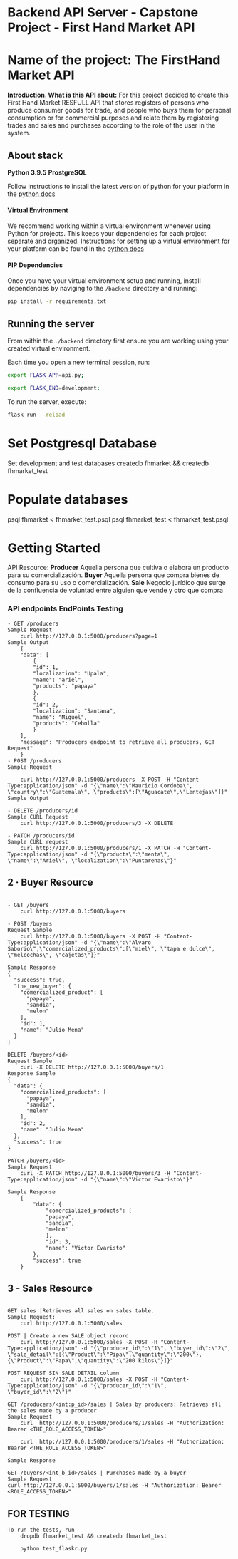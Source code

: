 # Backend API Server - Capstone Project - First Hand Market API

# Name of the project: The FirstHand Market API

**Introduction. What is this API about:** For this project decided to create this First Hand Market RESFULL API that stores registers of persons who produce consumer goods for trade, and people who buys them for personal consumption or for commercial purposes and relate them by registering trades and sales and purchases according to the role of the user in the system.

## About stack
**Python 3.9.5**
**ProstgreSQL**

Follow instructions to install the latest version of python for your platform in the [python docs](https://docs.python.org/3/using/unix.html#getting-and-installing-the-latest-version-of-python)

#### Virtual Environment
We recommend working within a virtual environment whenever using Python for projects. This keeps your dependencies for each project separate and organized. Instructions for setting up a virtual environment for your platform can be found in the [python docs](https://packaging.python.org/guides/installing-using-pip-and-virtual-environments/)

#### PIP Dependencies
Once you have your virtual environment setup and running, install dependencies by naviging to the `/backend` directory and running:


```bash
pip install -r requirements.txt
```

## Running the server
From within the `./backend` directory first ensure you are working using your created virtual environment.

Each time you open a new terminal session, run:

```bash
export FLASK_APP=api.py;
```
```bash
export FLASK_END=development;
```

To run the server, execute:

```bash
flask run --reload
```
# Set Postgresql Database
Set development and test databases
 createdb fhmarket && createdb fhmarket_test

# Populate databases
psql fhmarket < fhmarket_test.psql
psql fhmarket_test < fhmarket_test.psql

# Getting Started

API Resource: 
**Producer**
Aquella persona que cultiva o elabora un producto para su comercialización.
**Buyer**
Aquella persona que compra bienes de consumo para su uso o comercialización.
**Sale**
Negocio jurídico que surge de la confluencia de voluntad entre alguien que vende y otro que compra

### API endpoints EndPoints Testing
````
- GET /producers
Sample Request
    curl http://127.0.0.1:5000/producers?page=1
Sample Output
    {
    "data": [
        {
        "id": 1,
        "localization": "Upala",
        "name": "ariel",
        "products": "papaya"
        },
        {
        "id": 2,
        "localization": "Santana",
        "name": "Miguel",
        "products": "Cebolla"
        }
    ],
    "message": "Producers endpoint to retrieve all producers, GET Request"
    }
- POST /producers
Sample Request

    curl http://127.0.0.1:5000/producers -X POST -H "Content-Type:application/json" -d "{\"name\":\"Mauricio Cordoba\", \"country\":\"Guatemala\", \"products\":[\"Aguacate\",\"Lentejas\"]}"
Sample Output

- DELETE /producers/id
Sample CURL Request
    curl http://127.0.0.1:5000/producers/3 -X DELETE

- PATCH /producers/id
Sample CURL request
    curl http://127.0.0.1:5000/producers/1 -X PATCH -H "Content-Type:application/json" -d "{\"products\":\"menta\", \"name\":\"Ariel\", \"localization\":\"Puntarenas\"}"
````
## 2 · Buyer Resource 
````

- GET /buyers
    curl http://127.0.0.1:5000/buyers 

- POST /buyers
Request Sample
    curl http://127.0.0.1:5000/buyers -X POST -H "Content-Type:application/json" -d "{\"name\":\"Alvaro Saborio\",\"comercialized_products\":[\"miel\", \"tapa e dulce\", \"melcochas\", \"cajetas\"]}"

Sample Response
{
  "success": true,
  "the_new_buyer": {
    "comercialized_product": [
      "papaya",
      "sandia",
      "melon"
    ],
    "id": 1,
    "name": "Julio Mena"
  }
}

DELETE /buyers/<id>
Request Sample
    curl -X DELETE http://127.0.0.1:5000/buyers/1
Response Sample
{
  "data": {
    "comercialized_products": [
      "papaya",
      "sandia",
      "melon"
    ],
    "id": 2,
    "name": "Julio Mena"
  },
  "success": true
}

PATCH /buyers/<id>
Sample Request
    curl -X PATCH http://127.0.0.1:5000/buyers/3 -H "Content-Type:application/json" -d "{\"name\":\"Victor Evaristo\"}"

Sample Response
    {
        "data": {
            "comercialized_products": [
            "papaya",
            "sandia",
            "melon"
            ],
            "id": 3,
            "name": "Victor Evaristo"
        },
        "success": true
    }
````
## 3 - Sales Resource 
````

GET sales |Retrieves all sales on sales table.
Sample Request: 
    curl http://127.0.0.1:5000/sales

POST | Create a new SALE object record
    curl http://127.0.0.1:5000/sales -X POST -H "Content-Type:application/json" -d "{\"producer_id\":\"1\", \"buyer_id\":\"2\", \"sale_detail\":[{\"Product\":\"Pipa\",\"quantity\":\"200\"},{\"Product\":\"Papa\",\"quantity\":\"200 kilos\"}]}"

POST REQUEST SIN SALE DETAIL column
    curl http://127.0.0.1:5000/sales -X POST -H "Content-Type:application/json" -d "{\"producer_id\":\"1\", \"buyer_id\":\"2\"}"

GET /producers/<int:p_id>/sales | Sales by producers: Retrieves all the sales made by a producer
Sample Request
    curl  http://127.0.0.1:5000/producers/1/sales -H "Authorization: Bearer <THE_ROLE_ACCESS_TOKEN>"
    
    curl  http://127.0.0.1:5000/producers/1/sales -H "Authorization: Bearer <THE_ROLE_ACCESS_TOKEN>"

Sample Response

GET /buyers/<int_b_id>/sales | Purchases made by a buyer
Sample Request
curl http://127.0.0.1:5000/buyers/1/sales -H "Authorization: Bearer <ROLE_ACCESS_TOKEN>"

````
## FOR TESTING
````
To run the tests, run
    dropdb fhmarket_test && createdb fhmarket_test

    python test_flaskr.py